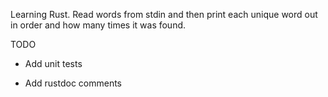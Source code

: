 Learning Rust. Read words from stdin and then print each unique word out in
order and how many times it was found.

TODO

* Add unit tests

* Add rustdoc comments
